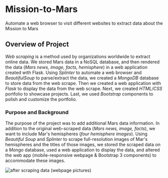 # Mission-to-Mars
Automate a web browser to visit different websites to extract data about the Mission to Mars 

## Overview of Project

*Web scraping* is a method used by organizations worldwide to extract online data. We stored Mars data in a NoSQL database, and then rendered the data (*Mars news, image, facts, hemisphere*) in a web application created with Flask. Using *Splinter* to automate a web browser and *BeautifulSoup* to parse/extract the data, we created a *MongoDB* database to store data from the web scrape. Then we created a web application with *Flask* to display the data from the web scrape. Next, we created *HTML/CSS* portfolio to showcase projects. Last, we used *Bootstrap* components to polish and customize the portfolio. 

### Purpose and Background

The purpose of the project was to add additional Mars data information. In addition to the original web-scraped data (*Mars news, image, facts*), we want to include Mar's hemispheres (*four hemisphere images*). Using *Beautiful Soup* and *Splinter* to scrape full-resolution images of Mar's hemispheres and the titles of those images, we stored the scraped data on a *Mongo* database, used a web application to display the data, and altered the web app (mobile-responsive webpage & Bootstrap 3 components) to accommodate these images.


![after scraping data (webpage pictures)](https://user-images.githubusercontent.com/107021231/185365980-b3468232-25a2-41f6-a7c3-94a2c55d40da.png)
